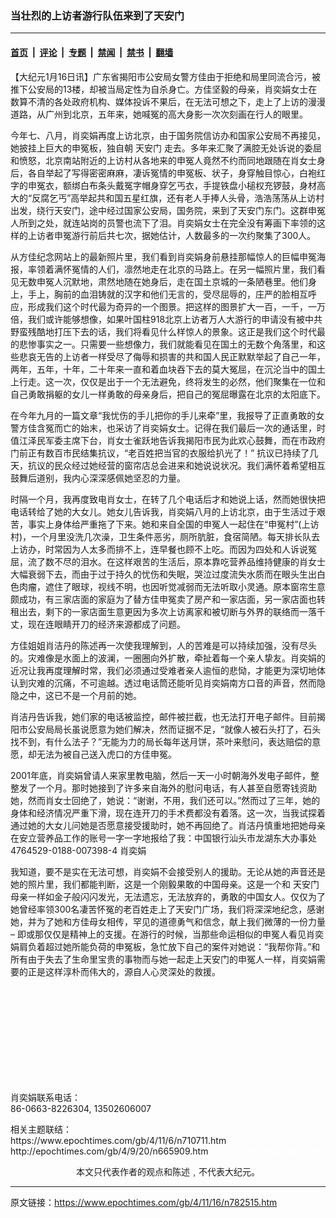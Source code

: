 ### 当壮烈的上访者游行队伍来到了天安门

---

#### [首页](../../../..?n782515) &nbsp;|&nbsp; [评论](../../../../../epoch-comment?n782515) &nbsp;|&nbsp; [专题](../../../../../epoch-special?n782515) &nbsp;|&nbsp; [禁闻](../../../../../epoch-news?n782515) &nbsp;|&nbsp; [禁书](../../../../../books?n782515) &nbsp;|&nbsp; [翻墙](https://github.com/gfw-breaker/nogfw/blob/master/README.md?n782515)


<div class="post_content" id="artbody" itemprop="articleBody">
 <!-- article content begin -->
 <p>
  【大纪元1月16日讯】广东省揭阳市公安局女警方佳由于拒绝和局里同流合污，被推下公安局的13楼，却被当局定性为自杀身亡。方佳坚毅的母亲，肖奕娟女士在数算不清的各处政府机构、媒体投诉不果后，在无法可想之下，走上了上访的漫漫道路，从广州到北京，五年来，她喊冤的高大身影一次次刻画在行人的眼里。
 </p>
 <p>
  今年七、八月，肖奕娟再度上访北京，由于国务院信访办和国家公安局不再接见，她披挂上巨大的申冤板，独自朝
  <ok href="https://www.epochtimes.com/gb/tag/%E5%A4%A9%E5%AE%89%E9%97%A8.html">
   天安门
  </ok>
  走去。多年来汇聚了满腔无处诉说的委屈和愤怒，北京南站附近的上访村从各地来的申冤人竟然不约而同地跟随在肖女士身后，各自举起了写得密密麻麻，凄诉冤情的申冤板、状子，身穿触目惊心，白袍红字的申冤衣，额绑白布条头戴冤字帽身穿乞丐衣，手提铁盘小槌权充锣鼓，身材高大的“反腐乞丐”高举起共和国五星红旗，还有老人手捧人头骨，浩浩荡荡从上访村出发，绕行天安门，途中经过国家公安局，国务院，来到了天安门东门。这群申冤人所到之处，就连站岗的员警也流下了泪。肖奕娟女士在完全没有筹画下率领的这样的上访者申冤游行前后共七次，据她估计，人数最多的一次约聚集了300人。
 </p>
 <p>
  从方佳纪念网站上的最新照片里，我们看到肖奕娟身前悬挂那幅惊人的巨幅申冤海报，率领着满怀冤情的人们，凛然地走在北京的马路上。在另一幅照片里，我们看见无数申冤人沉默地，肃然地随在她身后，走在国土京城的一条陋巷里。他们身上，手上，胸前的血泪铸就的汉字和他们无言的，受尽屈辱的，庄严的脸相互呼应，形成我们这个时代最为奇异的一个图景。把这样的图景扩大一百，一千，一万倍，我们或许能够想像，如果叶国柱918北京上访者万人大游行的申请没有被中共野蛮残酷地打压下去的话，我们将看见什么样惊人的景象。这正是我们这个时代最的悲惨事实之一。只需要一些想像力，我们就能看见在国土的无数个角落里，和这些悲哀无告的上访者一样受尽了侮辱和损害的共和国人民正默默举起了自己一年，两年，五年，十年，二十年来一直和着血块吞下去的莫大冤屈，在沉沦当中的国土上行走。这一次，仅仅是出于一个无法避免，终将发生的必然，他们聚集在一位和自己勇敢捐躯的女儿一样勇敢的母亲身后，把自己的冤屈曝露在北京的太阳底下。
 </p>
 <p>
  在今年九月的一篇文章“我忧伤的手儿把你的手儿来牵”里，我报导了正直勇敢的女警方佳含冤而亡的始末，也采访了肖奕娟女士。记得在我们最后一次的通话里，时值江泽民军委主席下台，肖女士雀跃地告诉我揭阳市民为此欢心鼓舞，而在市政府门前正有数百市民结集抗议，“老百姓把当官的衣服给扒光了！” 抗议已持续了几天，抗议的民众经过她经营的窗帘店总会进来和她说说状况。我们满怀着希望相互鼓舞后道别，我内心深深感佩她坚忍的力量。
 </p>
 <p>
  时隔一个月，我再度致电肖女士，在转了几个电话后才和她说上话，然而她很快把电话转给了她的大女儿。她女儿告诉我，肖奕娟八月的上访北京，由于生活过于艰苦，事实上身体给严重拖了下来。她和来自全国的申冤人一起住在“申冤村”(上访村)，一个月里没洗几次澡，卫生条件恶劣，厕所肮脏，食宿简陋。每天排长队去上访办，时常因为人太多而排不上，连早餐也顾不上吃。而因为四处和人诉说冤屈，流了数不尽的泪水。在这样艰苦的生活后，原本靠吃营养品维持健康的肖女士大幅衰弱下去，而由于过于持久的忧伤和失眠，哭泣过度流失水质而在眼头生出白色肉瘤，遮住了眼球，视线不明，也因听觉减弱而无法听取小灵通。原本窗帘生意颇成功，有三家店面的家庭为了替方佳申冤卖了房产和一家店面，另一家店面也转租出去，剩下的一家店面生意更因为多次上访离家和被切断与外界的联络而一落千丈，现在连眼睛开刀的经济来源都成了问题。
 </p>
 <p>
  方佳姐姐肖洁丹的陈述再一次使我理解到，人的苦难是可以持续加强，没有尽头的。灾难像是水面上的波澜，一圈圈向外扩散，牵扯着每一个亲人挚友。肖奕娟的近况让我再度理解时常，我们必须通过受难者亲人逾恒的悲恸，才能更为深切地体认到灾难的沉痛，不可逾越。透过电话筒还能听见肖奕娟南方口音的声音，然而隐隐之中，这已不是一个月前的她。
 </p>
 <p>
  肖洁丹告诉我，她们家的电话被监控，邮件被拦截，也无法打开电子邮件。目前揭阳市公安局局长虽说愿意为她们解决，然而证据不足，“就像人被石头打了，石头找不到，有什么法子？”无能为力的局长每年送月饼，茶叶来慰问，表达赔偿的意愿，却无法为被自己送入虎口的方佳申冤。
 </p>
 <p>
  2001年底，肖奕娟曾请人来家里教电脑，然后一天一小时朝海外发电子邮件，整整发了一个月。那时她接到了许多来自海外的慰问电话，有人甚至自愿寄钱资助她，然而肖女士回绝了，她说：“谢谢，不用，我们还可以。”然而过了三年，她的身体和经济情况严重下滑，现在连开刀的手术费都没有着落。这一次，当我试探着通过她的大女儿问她是否愿意接受援助时，她不再回绝了。肖洁丹慎重地把她母亲在安立营养品工作的账号一字一字地报给了我：中国银行汕头市龙湖东大办事处 4764529-0188-007398-4 肖奕娟
 </p>
 <p>
  我知道，要不是实在无法可想，肖奕娟不会接受别人的援助。无论从她的声音还是她的照片里，我们都能判断，这是一个刚毅果敢的中国母亲。这是一个和
  <ok href="https://www.epochtimes.com/gb/tag/%E5%A4%A9%E5%AE%89%E9%97%A8.html">
   天安门
  </ok>
  母亲一样如金子般闪闪发光，无法遗忘，无法放弃的，勇敢的中国女人。仅仅为了她曾经率领300名凄苦怀冤的老百姓走上了天安门广场，我们将深深地纪念，感谢她，并为了她和方佳母女相传，罕见的道德勇气和信念，献上我们微薄的一份力量 – 即或那仅仅是精神上的支援。在游行的时候，当那些命运相似的申冤人看见肖奕娟肩负着超过她所能负荷的申冤板，急忙放下自己的案件对她说：“我帮你背。”和所有由于失去了生命里宝贵的事物而与她一起走上天安门的申冤人一样，肖奕娟需要的正是这样淳朴而伟大的，源自人心灵深处的救援。
 </p>
 <p>
  <center>
   <br/>
  </center>
  <br/>
  <center>
   <br/>
  </center>
  <br/>
  <center>
   <br/>
  </center>
  <br/>
  <center>
   <br/>
  </center>
  <br/>
  <center>
   <br/>
  </center>
 </p>
 <p>
  肖奕娟联系电话：
  <br/>
  86-0663-8226304, 13502606007
 </p>
 <p>
  相关主题联结：
  <br/>
  https://www.epochtimes.com/gb/4/11/6/n710711.htm
  <br/>
  http://epochtimes.com/gb/4/9/20/n665909.htm
  <font color="#ffffff">
   (http://www.dajiyuan.com)
  </font>
  <br/>
  <center>
   <font class="GY16">
    本文只代表作者的观点和陈述﹐不代表大纪元。
   </font>
  </center>
 </p>
 <!-- article content end -->
 <div id="below_article_ad">
 </div>
</div>


---

原文链接：https://www.epochtimes.com/gb/4/11/16/n782515.htm